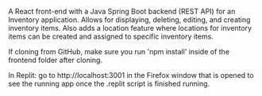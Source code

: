 A React front-end with a Java Spring Boot backend (REST API) for an Inventory application. Allows for displaying, deleting, editing, and creating inventory items. Also adds a location feature where locations for inventory items can be created and assigned to specific inventory items. 

If cloning from GitHub, make sure you run 'npm install' inside of the frontend folder after cloning.

In Replit: go to http://localhost:3001 in the Firefox window that is opened to see the running app once the .replit script is finished running.
